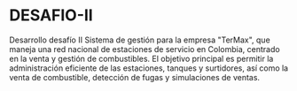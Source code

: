 # DESAFIO-II
Desarrollo  desafío II 
Sistema de gestión para la empresa "TerMax", que maneja una red nacional de estaciones de servicio en Colombia, centrado en la venta y gestión de combustibles. El objetivo principal es permitir la administración eficiente de las estaciones, tanques y surtidores, así como la venta de combustible, detección de fugas y simulaciones de ventas.
